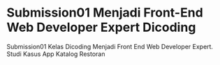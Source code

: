 # Submission01 Menjadi Front-End Web Developer Expert Dicoding
Submission01 Kelas Dicoding Menjadi Front End Web Developer Expert. Studi Kasus App Katalog Restoran
